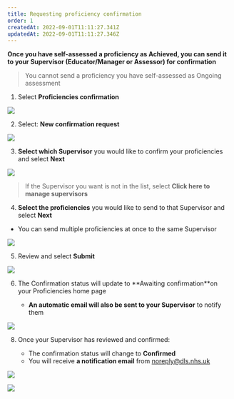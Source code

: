 ```yaml
---
title: Requesting proficiency confirmation​
order: 1
createdAt: 2022-09-01T11:11:27.341Z
updatedAt: 2022-09-01T11:11:27.346Z
---
```



**Once you have self-assessed a proficiency as Achieved, you can send it to your Supervisor (Educator/Manager or Assessor) for confirmation​** 

> You cannot send a proficiency you have self-assessed as Ongoing assessment

1. ​Select **Proficiencies confirmation​**

![](/img/l_learning-contract_6_n.png)

2. Select: **New confirmation request​**

![](/img/l_self-assess-proficiencies_4.png)

3. **Select which Supervisor** you would like to confirm your proficiencies and select **Next​**

![](/img/l_learning-contract_7_n.png)

> If the Supervisor you want is not in the list, select **Click here to manage supervisors**

4. ​**Select the proficiencies** you would like to send to that Supervisor and select **Next**  

* You can send multiple proficiencies at once to the same Supervisor

![](/img/l_self-assess-proficiencies_6.png)

5. Review and select **Submit​**

![](/img/l_self-assess-proficiencies_7.png)

6. The Confirmation status will update to **Awaiting confirmation ​**on your Proficiencies home page

   * **An automatic email will also be sent to your Supervisor** to notify them​

![](/img/l_self-assess-proficiencies_8.png)

8. Once your Supervisor has reviewed and confirmed:

   * The confirmation status will change to **Confirmed** 
   * You will receive **a notification email** from noreply@dls.nhs.uk

![](/img/l_self-assess-proficiencies_10.png)

![](/img/l_self-assess-proficiencies_9.png)